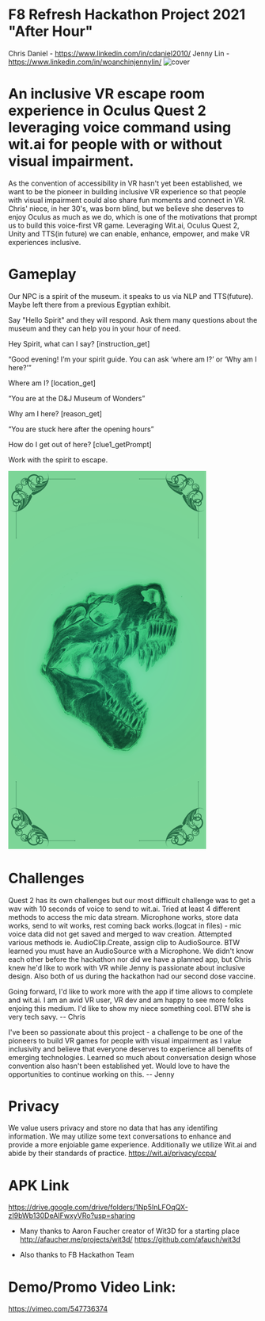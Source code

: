 # F8 Refresh Hackathon Project 2021  "After Hour"
Chris Daniel - https://www.linkedin.com/in/cdaniel2010/
Jenny Lin - https://www.linkedin.com/in/woanchinjennylin/
<img width="1024" alt="cover" src="https://user-images.githubusercontent.com/43097420/117728304-4635e200-b1b7-11eb-8285-64fd68f0533d.png">


# An inclusive VR escape room experience in Oculus Quest 2 leveraging voice command using wit.ai for people with or without visual impairment.

As the convention of accessibility in VR hasn't yet been established, we want to be the pioneer in building inclusive VR experience so that people with visual impairment could also share fun moments and connect in VR. Chris' niece, in her 30's, was born blind, but we believe she deserves to enjoy Oculus as much as we do, which is one of the motivations that prompt us to build this voice-first VR game.
Leveraging Wit.ai, Oculus Quest 2, Unity and TTS(in future) we can enable, enhance, empower, and make VR experiences inclusive. 


# Gameplay
Our NPC is a spirit of the museum. it speaks to us via NLP and TTS(future).
Maybe left there from a previous Egyptian exhibit.

Say "Hello Spirit" and they will respond.
Ask them many questions about the museum and they can help you in your hour of need.

Hey Spirit, what can I say? [instruction_get]

“Good evening! I’m your spirit guide. You can ask ‘where am I?’ or  ‘Why am I here?’”

Where am I? [location_get]

“You are at the D&J Museum of Wonders”

Why am I here? [reason_get]

“You are stuck here after the opening hours”

How do I get out of here? [clue1_getPrompt]


Work with the spirit to escape.

<img width="400" alt="clue" src="https://raw.githubusercontent.com/wc-jennylin/afterHour/main/clue3.png">


# Challenges
Quest 2 has its own challenges but our most difficult challenge was to get a wav with 10 seconds of voice to send to wit.ai. Tried at least 4 different methods to access the mic data stream. Microphone works, store data works, send to wit works, rest coming back works.(logcat in files) - mic voice data did not get saved and merged to wav creation. Attempted various methods ie. AudioClip.Create, assign clip to AudioSource. BTW learned you must have an AudioSource with a Microphone. 
We didn't know each other before the hackathon nor did we have a planned app, but Chris knew he'd like to work with VR while Jenny is passionate about inclusive design.
Also both of us during the hackathon had our second dose vaccine.


Going forward, I'd like to work more with the app if time allows to complete and wit.ai. I am an avid VR user, VR dev and am happy to see more folks enjoing this medium. I'd like to show my niece something cool. BTW she is very tech savy.
-- Chris

I've been so passionate about this project - a challenge to be one of the pioneers to build VR games for people with visual impairment as I value inclusivity and believe that everyone deserves to experience all benefits of emerging technologies. 
Learned so much about conversation design whose convention also hasn't been established yet. Would love to have the opportunities to continue working on this. -- Jenny 

# Privacy
We value users privacy and store no data that has any identifing information. We may utilize some text conversations to enhance and provide a more enjoiable game experience.
Additionally we utilize Wit.ai and abide by their standards of practice. https://wit.ai/privacy/ccpa/

# APK Link
https://drive.google.com/drive/folders/1Np5InLFOqQX-zI9bWb130DeAIFwxyVRo?usp=sharing

- Many thanks to Aaron Faucher creator of Wit3D for a starting place http://afaucher.me/projects/wit3d/
https://github.com/afauch/wit3d

- Also thanks to FB Hackathon Team 

# Demo/Promo Video Link:
https://vimeo.com/547736374
